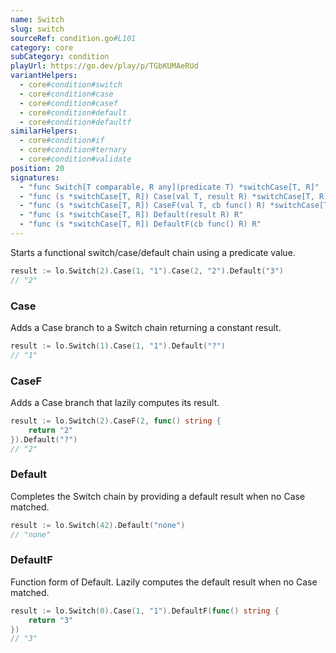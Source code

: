 ```yaml
---
name: Switch
slug: switch
sourceRef: condition.go#L101
category: core
subCategory: condition
playUrl: https://go.dev/play/p/TGbKUMAeRUd
variantHelpers:
  - core#condition#switch
  - core#condition#case
  - core#condition#casef
  - core#condition#default
  - core#condition#defaultf
similarHelpers:
  - core#condition#if
  - core#condition#ternary
  - core#condition#validate
position: 20
signatures:
  - "func Switch[T comparable, R any](predicate T) *switchCase[T, R]"
  - "func (s *switchCase[T, R]) Case(val T, result R) *switchCase[T, R]"
  - "func (s *switchCase[T, R]) CaseF(val T, cb func() R) *switchCase[T, R]"
  - "func (s *switchCase[T, R]) Default(result R) R"
  - "func (s *switchCase[T, R]) DefaultF(cb func() R) R"
---
```


Starts a functional switch/case/default chain using a predicate value.

```go
result := lo.Switch(2).Case(1, "1").Case(2, "2").Default("3")
// "2"
```

### Case

Adds a Case branch to a Switch chain returning a constant result.

```go
result := lo.Switch(1).Case(1, "1").Default("?")
// "1"
```

### CaseF

Adds a Case branch that lazily computes its result.

```go
result := lo.Switch(2).CaseF(2, func() string {
    return "2"
}).Default("?")
// "2"
```

### Default

Completes the Switch chain by providing a default result when no Case matched.

```go
result := lo.Switch(42).Default("none")
// "none"
```

### DefaultF

Function form of Default. Lazily computes the default result when no Case matched.

```go
result := lo.Switch(0).Case(1, "1").DefaultF(func() string {
    return "3"
})
// "3"
```


